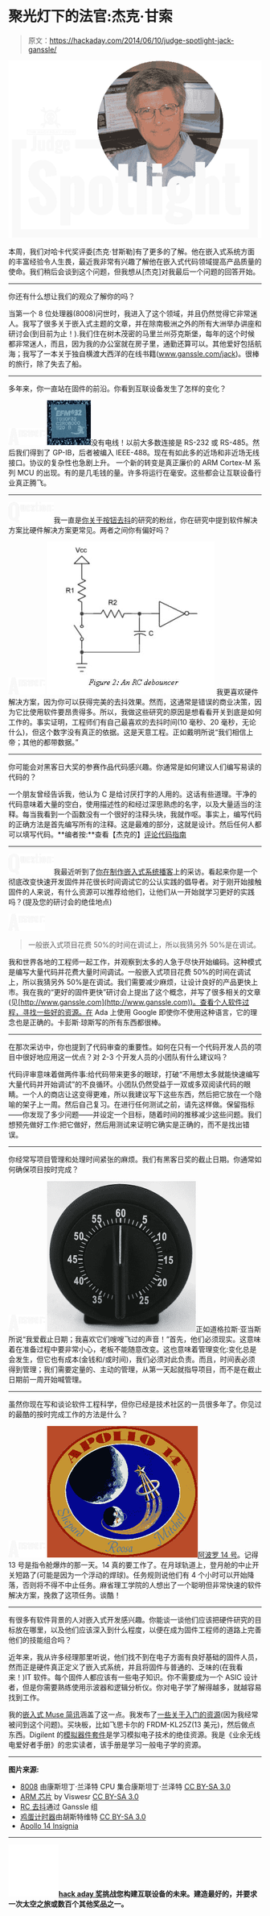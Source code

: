 # 聚光灯下的法官:杰克·甘索

> 原文：<https://hackaday.com/2014/06/10/judge-spotlight-jack-ganssle/>

![judge-spotlight-ganssle](img/eee79c601302ee5ae37553c048e943f2.png)

本周，我们对哈卡代奖评委[杰克·甘斯勒]有了更多的了解。他在嵌入式系统方面的丰富经验令人生畏，最近我非常有兴趣了解他在嵌入式代码领域提高产品质量的使命。我们稍后会谈到这个问题，但我想从[杰克]对我最后一个问题的回答开始。

* * *

你还有什么想让我们的观众了解你的吗？

当第一个 8 位处理器(8008)问世时，我进入了这个领域，并且仍然觉得它非常迷人。我写了很多关于嵌入式主题的文章，并在除南极洲之外的所有大洲举办讲座和研讨会(到目前为止！).我们住在树木茂密的马里兰州芬克斯堡，每年的这个时候都非常迷人，而且，因为我的办公室就在房子里，通勤还算可以。其他爱好包括航海；我写了一本关于独自横渡大西洋的在线书籍(www.ganssle.com/jack)。很棒的旅行，除了失去了船。

* * *

多年来，你一直站在固件的前沿。你看到互联设备发生了怎样的变化？

![judge-spotlight-a5](img/e0fd8d9a3b895238914a03e4e344c724.png) ![siliconlabs-arm-cortex-m3](img/92fd74f877d8c5cb64eaf8cb0ade9ed9.png)没有电线！以前大多数连接是 RS-232 或 RS-485。然后我们得到了 GP-IB，后者被编入 IEEE-488。现在有如此多的近场和非近场无线接口。协议的复杂性也急剧上升。
一个新的转变是真正廉价的 ARM Cortex-M 系列 MCU 的出现。有的是几毛钱的量。许多将运行在毫安。这些都会让互联设备行业真正腾飞。

* * *

![judge-spotlight-q5](img/0bc143bcd5b5831ce16c440de89cd00d.png)我一直是[你关于按钮去抖](http://www.ganssle.com/debouncing.htm)的研究的粉丝，你在研究中提到软件解决方案比硬件解决方案更常见。两者之间你有偏好吗？

![judge-spotlight-a5](img/e0fd8d9a3b895238914a03e4e344c724.png) [![debouncerrc](img/d6caa5c829fe10fd6af3b78ec4dedbf5.png)](http://www.ganssle.com/debouncing.htm) 我更喜欢硬件解决方案，因为你可以获得完美的去抖效果。然而，这通常是错误的商业决策，因为它比使用软件要昂贵得多。所以，我做这些研究的原因是想看看开关到底是如何工作的。事实证明，工程师们有自己最喜欢的去抖时间(10 毫秒、20 毫秒，无论什么)，但这个数字没有真正的依据。这是天意工程。正如戴明所说“我们相信上帝；其他的都带数据。”

* * *

你可能会对黑客日大奖的参赛作品代码感兴趣。你通常是如何建议人们编写易读的代码的？

一个朋友曾经告诉我，他认为 C 是给讨厌打字的人用的。这话有些道理。干净的代码意味着大量的空白，使用描述性的和经过深思熟虑的名字，以及大量适当的注释。每当我看到一个函数没有一个很好的注释头块，我就作呕。事实上，编写代码的正确方法是首先编写所有的注释。这是最难的部分，这就是设计。然后任何人都可以填写代码。**编者按:**查看【杰克的】[评论代码指南](http://www.ganssle.com/commenting.htm)

* * *

![judge-spotlight-q5](img/0bc143bcd5b5831ce16c440de89cd00d.png)我最近听到了[你在制作嵌入式系统播客](http://embedded.fm/episodes/2014/5/27/53-being-a-grownup-engineer)上的采访。看起来你是一个彻底改变快速开发固件并花很长时间调试它的公认实践的倡导者。对于刚开始接触固件的人来说，有什么资源可以推荐给他们，让他们从一开始就学习更好的实践吗？(提及您的研讨会的绝佳地点)

![judge-spotlight-a5](img/e0fd8d9a3b895238914a03e4e344c724.png)

> 一般嵌入式项目花费 50%的时间在调试上，所以我猜另外 50%是在调试。

我和世界各地的工程师一起工作，并观察到太多的人急于尽快开始编码。这种模式是编写大量代码并花费大量时间调试。一般嵌入式项目花费 50%的时间在调试上，所以我猜另外 50%是在调试。我们需要减少麻烦，让设计良好的产品更快上市。我在我的“更好的固件更快”研讨会上提出了这个概念，并写了很多相关的文章(见[http://www.ganssle.com](http://www.ganssle.com))。查看个人软件过程，寻找一些好的资源。在 Ada 上使用 Google 即使你不使用这种语言，它的理念也是正确的。卡彭斯·琼斯写的所有东西都很棒。

* * *

在那次采访中，你也提到了代码审查的重要性。如何在只有一个代码开发人员的项目中很好地应用这一优点？对 2-3 个开发人员的小团队有什么建议吗？

代码评审意味着做两件事:给代码带来更多的眼球，打破“不用想太多就能快速编写大量代码并开始调试”的不良循环。小团队仍然受益于一双或多双阅读代码的眼睛。一个人的商店让这变得更难，所以我建议写下这些东西，然后把它放在一个隐喻的架子上一周。然后自己复习。在进行任何测试之前，请先这样做。保留指标——你发现了多少问题——并设定一个目标，随着时间的推移减少这些问题。我们想预先做好工作:把它做好，然后用测试来证明它确实是正确的，而不是找出错误。

* * *

你经常写项目管理和处理时间紧张的麻烦。我们有黑客日奖的截止日期。你通常如何确保项目按时完成？

![judge-spotlight-a5](img/e0fd8d9a3b895238914a03e4e344c724.png) ![593px-Mechanical_egg_timer](img/55009c03afa704d47d571cfce4676077.png)正如道格拉斯·亚当斯所说“我爱截止日期；我喜欢它们嗖嗖飞过的声音！”首先，他们必须现实。这意味着在准备过程中要非常小心，老板不能随意改变。这也意味着管理变化:变化总是会发生，但它也有成本(金钱和/或时间)，我们必须对此负责。而且，时间表必须得到管理；我们需要定量的、主动的管理，从第一天起就指导项目，而不是在截止日期前一周开始喊管理。

* * *

虽然你现在写和谈论软件工程科学，但你已经是技术社区的一员很多年了。你见过的最酷的按时完成工作的方法是什么？

![judge-spotlight-a5](img/e0fd8d9a3b895238914a03e4e344c724.png) [ ![Apollo_14-insignia](img/2433d0c6eaa61a0f87e84590a9c221f1.png)阿波罗 14 号](http://en.wikipedia.org/wiki/Apollo_14)。记得 13 号是指令舱爆炸的那一天。14 真的要工作了。在月球轨道上，登月舱的中止开关短路了(可能是因为一个浮动的焊球)。任务规则说他们有 4 个小时可以开始降落，否则将不得不中止任务。麻省理工学院的人想出了一个聪明但非常快速的软件解决方案，挽救了这项任务。谈酷！

* * *

有很多有软件背景的人对嵌入式开发感兴趣。你能谈一谈他们应该把硬件研究的目标放在哪里，以及他们应该深入到什么程度，以便在成为固件工程师的道路上完善他们的技能组合吗？

近年来，我从许多经理那里听说，他们找不到在电子方面有良好基础的固件人员，然而正是硬件真正定义了嵌入式系统，并且将固件与普通的、乏味的(在我看来！)IT 软件。每个固件人都应该有一些电子知识。你不需要成为一个 ASIC 设计者，但是你需要熟练使用示波器和逻辑分析仪。你对电子学了解得越多，就越容易找到工作。

我的[嵌入式 Muse 简讯](http://www.ganssle.com/tem-subunsub.html)涵盖了这一点。我发布了[一些关于入门的资源](http://www.ganssle.com/startinges.htm)(因为我经常被问到这个问题)。买块板，比如飞思卡尔的 FRDM-KL25Z(13 美元)，然后做点东西。Digilent 的[模拟器件套件](http://www.digilentinc.com/Products/Detail.cfm?NavPath=2,393,666&Prod=APK)是学习模拟电子技术的绝佳资源。我是《业余无线电爱好者手册》的忠实读者，该手册是学习一般电子学的资源。

* * *

**图片来源:**

*   [8008](http://commons.wikimedia.org/wiki/File:KL_Intel_C8008-1.jpg#mediaviewer/File:KL_Intel_C8008-1.jpg) 由康斯坦丁·兰泽特 CPU 集合康斯坦丁·兰泽特 [CC BY-SA 3.0](http://creativecommons.org/licenses/by-sa/3.0)
*   [ARM 芯片](http://en.wikipedia.org/wiki/File:ARM_Cortex-M0_and_M3_ICs_in_SMD_Packages.jpg) by Viswesr [CC BY-SA 3.0](http://creativecommons.org/licenses/by-sa/3.0)
*   [RC 去抖](http://www.ganssle.com/debouncing-pt2.htm)通过 Ganssle 组
*   [鸡蛋计时器](http://commons.wikimedia.org/wiki/File:Mechanical_egg_timer.jpg)由胡斯特维特 [CC BY-SA 3.0](http://creativecommons.org/licenses/by-sa/3.0)
*   [Apollo 14 Insignia](http://en.wikipedia.org/wiki/File:Apollo_14-insignia.png)

* * *

![SpaceWrencher](img/4892437613088ab3882681a2ec04a2bb.png)**[hack aday 奖](http://hackaday.io/prize)挑战您构建互联设备的未来。建造最好的，并要求一次太空之旅或数百个其他奖品之一。**